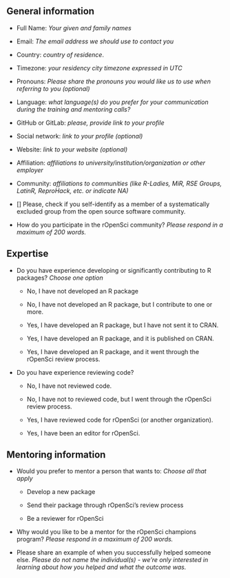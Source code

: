 ## General information

* Full Name: _Your given and family names_
* Email: _The email address we should use to contact you_
* Country: _country of residence_.
* Timezone: _your residency city timezone expressed in UTC_
* Pronouns: _Please share the pronouns you would like us to use when referring to you (optional)_
* Language: _what language(s) do you prefer for your communication during the training and mentoring calls?_
* GitHub or GitLab: _please, provide link to your profile_
* Social network: _link to your profile (optional)_
* Website: _link to your website  (optional)_
* Affiliation: _affiliations to university/institution/organization or other employer_
* Community: _affiliations to communities (like R-Ladies, MiR, RSE Groups, LatinR, ReproHack, etc. or indicate NA)_
* [] Please, check if you self-identify as a member of a systematically excluded group from the open source software community.  

* How do you participate in the rOpenSci community? _Please respond in a maximum of 200 words._

## Expertise

* Do you have experience developing or significantly contributing to R packages? _Choose one option_

  * No, I have not developed an R package
  
  * No, I have not developed an R package, but I contribute to one or more.
  
  * Yes, I have developed an R package, but I have not sent it to CRAN.
  
  * Yes, I have developed an R package, and it is published on CRAN.
  
  * Yes, I have developed an R package, and it went through the rOpenSci review process.

* Do you have experience reviewing code? 

  * No, I have not reviewed code.
  
  * No, I have not to reviewed code, but I went through the rOpenSci review process.
  
  * Yes, I have reviewed code for rOpenSci (or another organization).
  
  * Yes, I have been an editor for rOpenSci.


## Mentoring information

* Would you prefer to mentor a person that wants to: _Choose all that apply_

  * Develop a new package

  * Send their package through rOpenSci’s review process
  
  * Be a reviewer for rOpenSci

* Why would you like to be a mentor for the rOpenSci champions program? _Please respond in a maximum of 200 words._

* Please share an example of when you successfully helped someone else. _Please do not name the individual(s) - we’re only interested in learning about how you helped and what the outcome was._  
